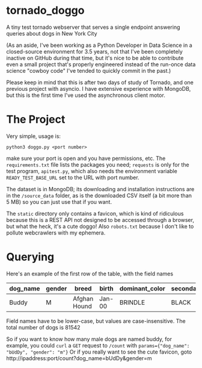 # tornado_doggo
A tiny test tornado webserver that serves a single endpoint answering queries about dogs in New York City

(As an aside, I've been working as a Python Developer in Data Science in a closed-source environment for 3.5 years, not that I've been completely inactive on GitHub during that time, but it's nice to be able to contribute even a small project that's properly engineered instead of the run-once data science "cowboy code" I've tended to quickly commit in the past.)

Please keep in mind that this is after two days of study of Tornado, and one previous project with asyncio. I have extensive experience with MongoDB, but this is the first time I've used the asynchronous client motor.

# The Project
Very simple, usage is:

    python3 doggo.py <port number>

make sure your port is open and you have permissions, etc. The `requirements.txt` file lists the packages you need; `requests` is only for the test program, `apitest.py`, which also needs the environment variable `READY_TEST_BASE_URL` set to the URL with port number.

The dataset is in MongoDB; its downloading and installation instructions are in the `/source_data` folder, as is the downloaded CSV itself (a bit more than 5 MB) so you can just use that if you want.

The `static` directory only contains a favicon, which is kind of ridiculous because this is a REST API not designed to be accessed through a browser, but what the heck, it's a cute doggo! Also `robots.txt` because I don't like to pollute webcrawlers with my ephemera.

# Querying
Here's an example of the first row of the table, with the field names

| dog_name | gender | breed        | birth  | dominant_color | secondary_color | third_color | spayed_or_neutered | guard_or_trained | borough   | zip_code |
| -------- | ------ | ------------ | ------ | -------------- | --------------- | ----------- | ------------------ | ---------------- | --------- | -------- |
| Buddy    | M      | Afghan Hound | Jan-00 | BRINDLE        | BLACK           | n/a         | Yes                | No               | Manhattan | 10003    |

Field names have to be lower-case, but values are case-insensitive. The total number of dogs is 81542

So if you want to know how many male dogs are named buddy, for example, you could `curl` a `GET` request to `/count` with `params={"dog_name": "bUdDy", "gender": "m"}`
Or if you really want to see the cute favicon, goto http://ipaddress:port/count?dog_name=bUdDy&gender=m
